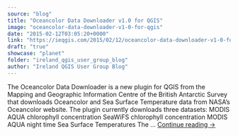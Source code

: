 ```yaml
---
source: "blog"
title: "Oceancolor Data Downloader v1.0 for QGIS"
image: "oceancolor-data-downloader-v1-0-for-qgis"
date: "2015-02-12T03:05:20+0000"
link: "https://ieqgis.com/2015/02/12/oceancolor-data-downloader-v1-0-for-qgis/"
draft: "true"
showcase: "planet"
folder: "ireland_qgis_user_group_blog"
author: "Ireland QGIS User Group Blog"
---
```


The Oceancolor Data Downloader is a new plugin for QGIS from the Mapping and Geographic Information Centre of the British Antarctic Survey that downloads Oceancolor and Sea Surface Temperature data from NASA&#8217;s Oceancolor website. The plugin currently downloads three datasets: MODIS AQUA chlorophyll concentration SeaWiFS chlorophyll concentration MODIS AQUA night time Sea Surface Temperatures The &#8230; <a class="more-link" href="https://ieqgis.com/2015/02/12/oceancolor-data-downloader-v1-0-for-qgis/">Continue reading <span class="meta-nav">&#8594;</span></a>
